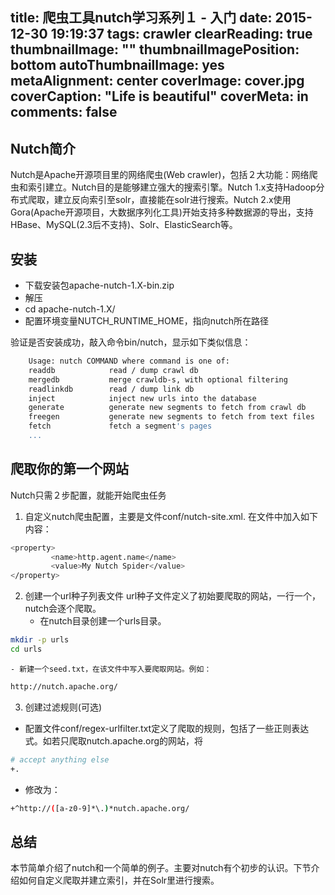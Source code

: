 title: 爬虫工具nutch学习系列１  - 入门
date: 2015-12-30 19:19:37
tags: crawler
clearReading: true
thumbnailImage: ""
thumbnailImagePosition: bottom
autoThumbnailImage: yes
metaAlignment: center
coverImage: cover.jpg
coverCaption: "Life is beautiful"
coverMeta: in
comments: false
---

## Nutch简介
Nutch是Apache开源项目里的网络爬虫(Web crawler)，包括２大功能：网络爬虫和索引建立。Nutch目的是能够建立强大的搜索引擎。Nutch 1.x支持Hadoop分布式爬取，建立反向索引至solr，直接能在solr进行搜索。Nutch 2.x使用Gora(Apache开源项目，大数据序列化工具)开始支持多种数据源的导出，支持HBase、MySQL(2.3后不支持)、Solr、ElasticSearch等。

## 安装
- 下载安装包apache-nutch-1.X-bin.zip
- 解压
- cd apache-nutch-1.X/
- 配置环境变量NUTCH_RUNTIME_HOME，指向nutch所在路径

验证是否安装成功，敲入命令bin/nutch，显示如下类似信息：
``` bash
    Usage: nutch COMMAND where command is one of:
    readdb            read / dump crawl db
    mergedb           merge crawldb-s, with optional filtering
    readlinkdb        read / dump link db
    inject            inject new urls into the database
    generate          generate new segments to fetch from crawl db
    freegen           generate new segments to fetch from text files
    fetch             fetch a segment's pages
    ...

```

<!-- more -->

## 爬取你的第一个网站
Nutch只需２步配置，就能开始爬虫任务
1. 自定义nutch爬虫配置，主要是文件conf/nutch-site.xml. 在文件中加入如下内容：
``` bash
<property>
         <name>http.agent.name</name>
         <value>My Nutch Spider</value>
</property>
```

2. 创建一个url种子列表文件
url种子文件定义了初始要爬取的网站，一行一个，nutch会逐个爬取。
    - 在nutch目录创建一个urls目录。
 ``` bash
mkdir -p urls
cd urls
```
    - 新建一个seed.txt，在该文件中写入要爬取网站。例如：
``` bash
http://nutch.apache.org/
```
3. 创建过滤规则(可选)
 - 配置文件conf/regex-urlfilter.txt定义了爬取的规则，包括了一些正则表达式。如若只爬取nutch.apache.org的网站，将
``` bash
# accept anything else
+.
```
 - 修改为：
``` bash
+^http://([a-z0-9]*\.)*nutch.apache.org/
```
## 总结
本节简单介绍了nutch和一个简单的例子。主要对nutch有个初步的认识。下节介绍如何自定义爬取并建立索引，并在Solr里进行搜索。
